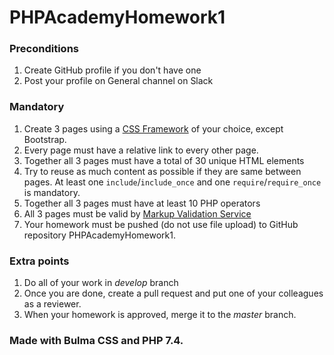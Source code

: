 # PHPAcademyHomework1

### Preconditions
1. Create GitHub profile if you don't have one
2. Post your profile on General channel on Slack

### Mandatory
1. Create 3 pages using a [CSS Framework](https://www.creativebloq.com/features/best-css-frameworks) of your choice, except Bootstrap.
2. Every page must have a relative link to every other page.
3. Together all 3 pages must have a total of 30 unique HTML elements
4. Try to reuse as much content as possible if they are same between pages. At least one `include`/`include_once` and one `require`/`require_once` is mandatory.
5. Together all 3 pages must have at least 10 PHP operators
6. All 3 pages must be valid by [Markup Validation Service](https://validator.w3.org/)
7. Your homework must be pushed (do not use file upload) to GitHub repository PHPAcademyHomework1. 

### Extra points
1. Do all of your work in _develop_ branch
2. Once you are done, create a pull request and put one of your colleagues as a reviewer.
3. When your homework is approved, merge it to the _master_ branch.

### Made with Bulma CSS and PHP 7.4.

